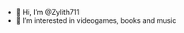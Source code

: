 - 👋 Hi, I’m @Zylith711
- 👀 I’m interested in videogames, books and music


<!---
Zylith711/Zylith711 is a ✨ special ✨ repository because its `README.md` (this file) appears on your GitHub profile.
You can click the Preview link to take a look at your changes.
--->
